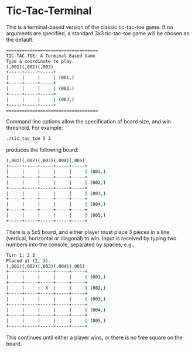 # Tic-Tac-Terminal

This is a terminal-based version of the classic tic-tac-toe game.
If no arguments are specified, a standard 3x3 tic-tac-toe game will be chosen as the default.
```bash
===================================
TIC-TAC-TOE: A Terminal Based Game
Type a coordinate to play.
(,001)(,002)(,003)
+-----+-----+-----+
|     |     |     | (001,)
+-----+-----+-----+
|     |     |     | (002,)
+-----+-----+-----+
|     |     |     | (003,)
+-----+-----+-----+
===================================
```

Command line options allow the specification of board size, and win threshold.
For example:

```bash
./tic_tac_toe 5 3
```

produces the following board:

```bash
(,001)(,002)(,003)(,004)(,005)
+-----+-----+-----+-----+-----+
|     |     |     |     |     | (001,)
+-----+-----+-----+-----+-----+
|     |     |     |     |     | (002,)
+-----+-----+-----+-----+-----+
|     |     |     |     |     | (003,)
+-----+-----+-----+-----+-----+
|     |     |     |     |     | (004,)
+-----+-----+-----+-----+-----+
|     |     |     |     |     | (005,)
+-----+-----+-----+-----+-----+
```
There is a 5x5 board, and either player must place 3 pieces in a line (vertical, horizontal or diagonal) to win.
Input is received by typing two numbers into the console, separated by spaces, e.g.,

```bash
Turn 1: 2 3
Placed at (2, 3).
(,001)(,002)(,003)(,004)(,005)
+-----+-----+-----+-----+-----+
|     |     |     |     |     | (001,)
+-----+-----+-----+-----+-----+
|     |     |  X  |     |     | (002,)
+-----+-----+-----+-----+-----+
|     |     |     |     |     | (003,)
+-----+-----+-----+-----+-----+
|     |     |     |     |     | (004,)
+-----+-----+-----+-----+-----+
|     |     |     |     |     | (005,)
+-----+-----+-----+-----+-----+
```

This continues until either a player wins, or there is no free square on the board.
